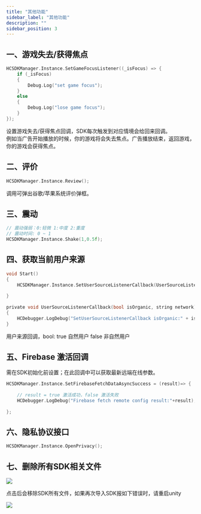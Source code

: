 ```yaml
---
title: "其他功能"
sidebar_label: "其他功能"
description: ""
sidebar_position: 3
---
```


## 一、游戏失去/获得焦点
```c
HCSDKManager.Instance.SetGameFocusListener((_isFocus) => {
    if (_isFocus)
    {
        Debug.Log("set game focus");
    }
    else
    {
        Debug.Log("lose game focus");
    }
});
```
设置游戏失去/获得焦点回调，SDK每次触发到对应情境会给回来回调。<br/>
例如当广告开始播放的时候，你的游戏将会失去焦点。广告播放结束，返回游戏，你的游戏会获得焦点。

## 二、评价

```c
HCSDKManager.Instance.Review();
```
调用可弹出谷歌/苹果系统评价弹框。

## 三、震动
```c
// 震动强弱：0:轻微 1:中度 2:重度
// 震动时间: 0 ~ 1
HCSDKManager.Instance.Shake(1,0.5f);
```

## 四、获取当前用户来源
```c
void Start()
{
    HCSDKManager.Instance.SetUserSourceListenerCallback(UserSourceListenerCallback);
    
}
    
private void UserSourceListenerCallback(bool isOrganic, string network)
{
    HCDebugger.LogDebug("SetUserSourceListenerCallback isOrganic:" + isOrganic + "network:" + network);
}
```
用户来源回调，bool: true 自然用户 false 非自然用户

## 五、Firebase 激活回调

需在SDK初始化前设置；在此回调中可以获取最新远端在线参数。

```c
HCSDKManager.Instance.SetFirebaseFetchDataAsyncSuccess = (result)=> {
    
    // result = true 激活成功，false 激活失败
    HCDebugger.LogDebug("Firebase fetch remote config result:"+result);
    
};
```

## 六、隐私协议接口
 ```c
HCSDKManager.Instance.OpenPrivacy();

```

## 七、删除所有SDK相关文件
![](/img/HCSDK/image34.jpg)

点击后会移除SDK所有文件，如果再次导入SDK报如下错误时，请重启unity<br/>

![](/img/HCSDK/image35.jpeg)


